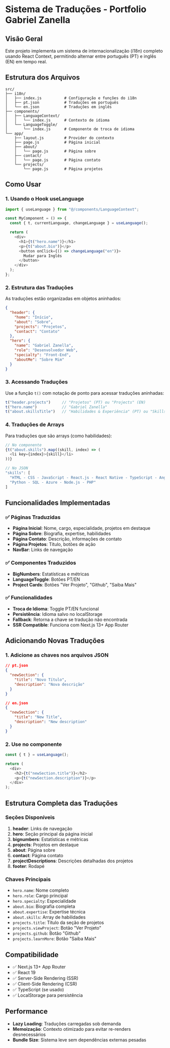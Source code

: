 # Sistema de Traduções - Portfolio Gabriel Zanella

## Visão Geral

Este projeto implementa um sistema de internacionalização (i18n) completo usando React Context, permitindo alternar entre português (PT) e inglês (EN) em tempo real.

## Estrutura dos Arquivos

```
src/
├── i18n/
│   ├── index.js          # Configuração e funções do i18n
│   ├── pt.json           # Traduções em português
│   └── en.json           # Traduções em inglês
├── components/
│   ├── LanguageContext/
│   │   └── index.js      # Contexto de idioma
│   └── LanguageToggle/
│       └── index.js      # Componente de troca de idioma
└── app/
    ├── layout.js         # Provider do contexto
    ├── page.js           # Página inicial
    ├── about/
    │   └── page.js       # Página sobre
    ├── contact/
    │   └── page.js       # Página contato
    └── projects/
        └── page.js       # Página projetos
```

## Como Usar

### 1. Usando o Hook useLanguage

```javascript
import { useLanguage } from "@/components/LanguageContext";

const MyComponent = () => {
  const { t, currentLanguage, changeLanguage } = useLanguage();

  return (
    <div>
      <h1>{t("hero.name")}</h1>
      <p>{t("about.bio")}</p>
      <button onClick={() => changeLanguage("en")}>
        Mudar para Inglês
      </button>
    </div>
  );
};
```

### 2. Estrutura das Traduções

As traduções estão organizadas em objetos aninhados:

```json
{
  "header": {
    "home": "Início",
    "about": "Sobre",
    "projects": "Projetos",
    "contact": "Contato"
  },
  "hero": {
    "name": "Gabriel Zanella",
    "role": "Desenvolvedor Web",
    "specialty": "Front-End",
    "aboutMe": "Sobre Mim"
  }
}
```

### 3. Acessando Traduções

Use a função `t()` com notação de ponto para acessar traduções aninhadas:

```javascript
t("header.projects")     // "Projetos" (PT) ou "Projects" (EN)
t("hero.name")           // "Gabriel Zanella"
t("about.skillsTitle")   // "Habilidades & Experiência" (PT) ou "Skills & Experience" (EN)
```

### 4. Traduções de Arrays

Para traduções que são arrays (como habilidades):

```javascript
// No componente
{t("about.skills").map((skill, index) => (
  <li key={index}>{skill}</li>
))}

// No JSON
"skills": [
  "HTML - CSS - JavaScript - React.js - React Native - TypeScript - Angular - Next.js",
  "Python - SQL - Azure - Node.js - PHP"
]
```

## Funcionalidades Implementadas

### ✅ Páginas Traduzidas
- **Página Inicial**: Nome, cargo, especialidade, projetos em destaque
- **Página Sobre**: Biografia, expertise, habilidades
- **Página Contato**: Descrição, informações de contato
- **Página Projetos**: Título, botões de ação
- **NavBar**: Links de navegação

### ✅ Componentes Traduzidos
- **BigNumbers**: Estatísticas e métricas
- **LanguageToggle**: Botões PT/EN
- **Project Cards**: Botões "Ver Projeto", "Github", "Saiba Mais"

### ✅ Funcionalidades
- **Troca de Idioma**: Toggle PT/EN funcional
- **Persistência**: Idioma salvo no localStorage
- **Fallback**: Retorna a chave se tradução não encontrada
- **SSR Compatible**: Funciona com Next.js 13+ App Router

## Adicionando Novas Traduções

### 1. Adicione as chaves nos arquivos JSON

```json
// pt.json
{
  "newSection": {
    "title": "Novo Título",
    "description": "Nova descrição"
  }
}

// en.json
{
  "newSection": {
    "title": "New Title",
    "description": "New description"
  }
}
```

### 2. Use no componente

```javascript
const { t } = useLanguage();

return (
  <div>
    <h2>{t("newSection.title")}</h2>
    <p>{t("newSection.description")}</p>
  </div>
);
```

## Estrutura Completa das Traduções

### Seções Disponíveis

1. **header**: Links de navegação
2. **hero**: Seção principal da página inicial
3. **bignumbers**: Estatísticas e métricas
4. **projects**: Projetos em destaque
5. **about**: Página sobre
6. **contact**: Página contato
7. **projectDescriptions**: Descrições detalhadas dos projetos
8. **footer**: Rodapé

### Chaves Principais

- `hero.name`: Nome completo
- `hero.role`: Cargo principal
- `hero.specialty`: Especialidade
- `about.bio`: Biografia completa
- `about.expertise`: Expertise técnica
- `about.skills`: Array de habilidades
- `projects.title`: Título da seção de projetos
- `projects.viewProject`: Botão "Ver Projeto"
- `projects.github`: Botão "Github"
- `projects.learnMore`: Botão "Saiba Mais"

## Compatibilidade

- ✅ Next.js 13+ App Router
- ✅ React 19
- ✅ Server-Side Rendering (SSR)
- ✅ Client-Side Rendering (CSR)
- ✅ TypeScript (se usado)
- ✅ LocalStorage para persistência

## Performance

- **Lazy Loading**: Traduções carregadas sob demanda
- **Memoização**: Contexto otimizado para evitar re-renders desnecessários
- **Bundle Size**: Sistema leve sem dependências externas pesadas 